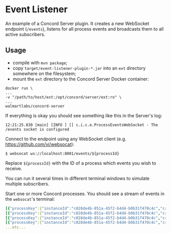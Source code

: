 # Event Listener

An example of a Concord Server plugin. It creates a new WebSocket endpoint
(`/events`), listens for all process events and broadcasts them to all active
subscribers.

## Usage

- compile with `mvn package`;
- copy `target/event-listener-plugin-*.jar` into an `ext` directory somewhere on the filesystem;
- mount the `ext` directory to the Concord Server Docker container:
```
docker run \
...
-v "/path/to/host/ext:/opt/concord/server/ext:ro" \
...
walmartlabs/concord-server
```

If everything is okay you should see something like this in the Server's log:
```
12:21:25.830 [main] [INFO ] [] c.i.c.e.ProcessEventsWebSocket - The /events socket is configured
```

Connect to the endpoint using any WebSocket client (e.g. https://github.com/vi/websocat):
```
$ websocat ws://localhost:8001/events/${processId}
```

Replace `${processId}` with the ID of a process which events you wish to receive.

You can run it several times in different terminal windows to simulate multiple
subscribers.

Start one or more Concord processes. You should see a stream of events in
the `websocat`'s terminal:

```yaml
[{"processKey":{"instanceId":"c028de4b-851a-45f2-b4d4-b0b31f470c4c","createdAt":1582824616684},"eventType":"PROCESS_STATUS","eventDate":null,"data":{"status":"NEW"}}]
[{"processKey":{"instanceId":"c028de4b-851a-45f2-b4d4-b0b31f470c4c","createdAt":1582824616684},"eventType":"PROCESS_STATUS","eventDate":null,"data":{"status":"ENQUEUED"}}]
[{"processKey":{"instanceId":"c028de4b-851a-45f2-b4d4-b0b31f470c4c","createdAt":1582824616684},"eventType":"PROCESS_STATUS","eventDate":null,"data":{"status":"STARTING"}}]
[{"processKey":{"instanceId":"c028de4b-851a-45f2-b4d4-b0b31f470c4c","createdAt":1582824616684},"eventType":"PROCESS_STATUS","eventDate":null,"data":{"status":"RUNNING"}}]
...etc...
```
